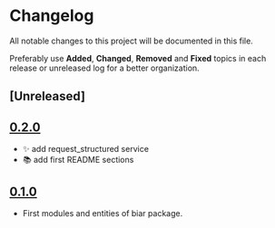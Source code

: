 # Changelog
All notable changes to this project will be documented in this file.

Preferably use **Added**, **Changed**, **Removed** and **Fixed** topics in each release or unreleased log for a better organization.

## [Unreleased]

## [0.2.0](https://github.com/rafaelleinio/biar/releases/tag/0.2.0)
* ✨ add request_structured service
* 📚 add first README sections

## [0.1.0](https://github.com/rafaelleinio/biar/releases/tag/0.1.0)
* First modules and entities of biar package.
